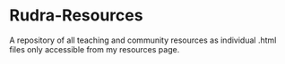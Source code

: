 # Rudra-Resources
A repository of all teaching and community resources as individual .html files only accessible from my resources page.
